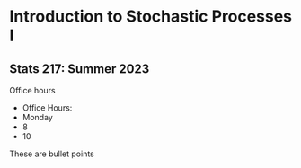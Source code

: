 # Introduction to Stochastic Processes I
## Stats 217: Summer 2023

Office hours

* Office Hours:
*   Monday
* 8
* 10

These are bullet points
